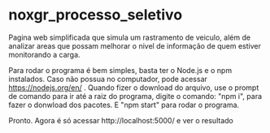 # noxgr_processo_seletivo

Pagina web simplificada que simula um rastramento de veiculo, além de analizar areas que possam melhorar o nivel de informação de quem estiver monitorando a carga.

Para rodar o programa é bem simples, basta ter o Node.js e o npm instalados. Caso não possua no computador, pode acessar https://nodejs.org/en/ .
Quando fizer o download do arquivo, use o prompt de comando para ir até a raiz do programa, digite o comando: "npm i", para fazer o donwload dos pacotes. E "npm start" para rodar o programa.

Pronto. Agora é só acessar http://localhost:5000/ e ver o resultado


